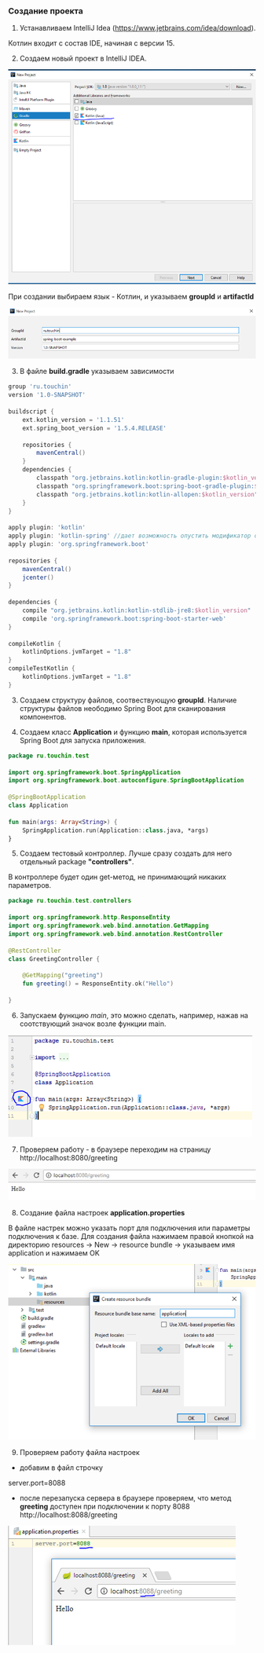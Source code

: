 ### Создание проекта

1. Устанавливаем IntelliJ Idea (https://www.jetbrains.com/idea/download).

Котлин входит с состав IDE, начиная с версии 15.

2. Создаем новый проект в IntelliJ IDEA. 

![select kotlin](Pictures/create1.PNG?raw=true)

При создании выбираем язык - Котлин, и указываем __groupId__ и __artifactId__

![groupId and artifactId](Pictures/create2.PNG?raw=true)

3. В файле __build.gradle__ указываем зависимости

```groovy
group 'ru.touchin'
version '1.0-SNAPSHOT'

buildscript {
    ext.kotlin_version = '1.1.51'
    ext.spring_boot_version = '1.5.4.RELEASE'

    repositories {
        mavenCentral()
    }
    dependencies {
        classpath "org.jetbrains.kotlin:kotlin-gradle-plugin:$kotlin_version"
        classpath "org.springframework.boot:spring-boot-gradle-plugin:$spring_boot_version"
        classpath "org.jetbrains.kotlin:kotlin-allopen:$kotlin_version"
    }
}

apply plugin: 'kotlin'
apply plugin: 'kotlin-spring' //дает возможность опустить модификатор open для классов с аннотациями @Service, @Controller и т.д.
apply plugin: 'org.springframework.boot'

repositories {
    mavenCentral()
    jcenter()
}

dependencies {
    compile "org.jetbrains.kotlin:kotlin-stdlib-jre8:$kotlin_version"
    compile 'org.springframework.boot:spring-boot-starter-web'
}

compileKotlin {
    kotlinOptions.jvmTarget = "1.8"
}
compileTestKotlin {
    kotlinOptions.jvmTarget = "1.8"
}

```

3. Создаем структуру файлов, соотвествующую __groupId__. Наличие структуры файлов неободимо Spring Boot для сканирования компонентов.

4. Создаем класс __Application__ и функцию __main__, которая используется Spring Boot для запуска приложения.

```kotlin
package ru.touchin.test

import org.springframework.boot.SpringApplication
import org.springframework.boot.autoconfigure.SpringBootApplication

@SpringBootApplication
class Application

fun main(args: Array<String>) {
    SpringApplication.run(Application::class.java, *args)
}
```

5. Создаем тестовый контроллер. Лучше сразу создать для него отдельный package __"controllers"__.

В контроллере будет один get-метод, не принимающий никаких параметров.

```kotlin
package ru.touchin.test.controllers

import org.springframework.http.ResponseEntity
import org.springframework.web.bind.annotation.GetMapping
import org.springframework.web.bind.annotation.RestController

@RestController
class GreetingController {

    @GetMapping("greeting")
    fun greeting() = ResponseEntity.ok("Hello")

}
```

6. Запускаем функцию _main_, это можно сделать, например, нажав на соотствующий значок возле функции main.

![run](Pictures/create3.PNG?raw=true)

7. Проверяем работу - в браузере переходим на страницу http://localhost:8080/greeting

![check](Pictures/create4.PNG?raw=true)

8. Создание файла настроек __application.properties__

В файле настрек можно указать порт для подключения или параметры подключения к базе.
Для создания файла нажимаем правой кнопкой на директорию resources -> New -> resource bundle -> указываем имя application и нажимаем OK

![app properties](Pictures/create5.PNG?raw=true)

9. Проверяем работу файла настроек

* добавим в файл строчку

server.port=8088

* после перезапуска сервера в браузере проверяем, что метод __greeting__ доступен при подключении к порту 8088 
http://localhost:8088/greeting

![check port](Pictures/create6.PNG?raw=true)
